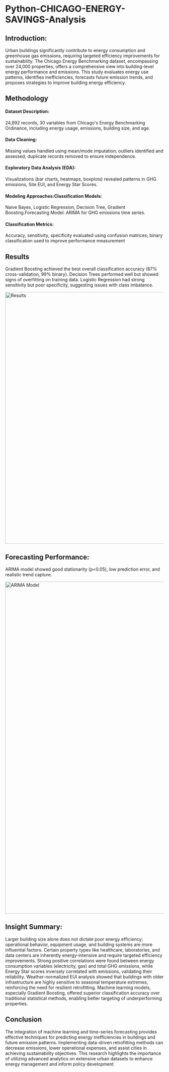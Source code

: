 # Python-CHICAGO-ENERGY-SAVINGS-Analysis

## Introduction:
Urban buildings significantly contribute to energy consumption and greenhouse gas emissions, requiring targeted efficiency improvements for sustainability.
The Chicago Energy Benchmarking dataset, encompassing over 24,000 properties, offers a comprehensive view into building-level energy performance and emissions.
This study evaluates energy use patterns, identifies inefficiencies, forecasts future emission trends, and proposes strategies to improve building energy efficiency.

## Methodology
#### Dataset Description: 
24,892 records, 30 variables from Chicago's Energy Benchmarking Ordinance, including energy usage, emissions, building size, and age.
#### Data Cleaning: 
Missing values handled using mean/mode imputation; outliers identified and assessed; duplicate records removed to ensure independence.
#### Exploratory Data Analysis (EDA): 
Visualizations (bar charts, heatmaps, boxplots) revealed patterns in GHG emissions, Site EUI, and Energy Star Scores.
#### Modeling Approaches:Classification Models: 
Naive Bayes, Logistic Regression, Decision Tree, Gradient Boosting.Forecasting Model: ARIMA for GHG emissions time series.
#### Classification Metrics: 
Accuracy, sensitivity, specificity evaluated using confusion matrices; binary classification used to improve performance measurement

## Results

Gradient Boosting achieved the best overall classification accuracy (87% cross-validation, 99% binary).
Decision Trees performed well but showed signs of overfitting on training data.
Logistic Regression had strong sensitivity but poor specificity, suggesting issues with class imbalance.

<img width="1947" height="796" alt="Results" src="https://github.com/user-attachments/assets/7ccc1c8d-c35e-4fa8-91dc-756fe44c67da" />

## Forecasting Performance:
ARIMA model showed good stationarity (p<0.05), low prediction error, and realistic trend capture.

<img width="2080" height="1050" alt="ARIMA Model" src="https://github.com/user-attachments/assets/e06395cf-b377-4821-bf95-1096d60d6ee9" />

## Insight Summary:
Larger building size alone does not dictate poor energy efficiency; operational behavior, equipment usage, and building systems are more influential factors.
Certain property types like healthcare, laboratories, and data centers are inherently energy-intensive and require targeted efficiency improvements.
Strong positive correlations were found between energy consumption variables (electricity, gas) and total GHG emissions, while Energy Star scores inversely correlated with emissions, validating their reliability.
Weather-normalized EUI analysis showed that buildings with older infrastructure are highly sensitive to seasonal temperature extremes, reinforcing the need for resilient retrofitting.
Machine learning models, especially Gradient Boosting, offered superior classification accuracy over traditional statistical methods, enabling better targeting of underperforming properties.

## Conclusion
The integration of machine learning and time-series forecasting provides effective techniques for predicting energy inefficiencies in buildings and future emission patterns.
Implementing data-driven retrofitting methods can decrease emissions, lower operational expenses, and assist cities in achieving sustainability objectives.
This research highlights the importance of utilizing advanced analytics on extensive urban datasets to enhance energy management and inform policy development

